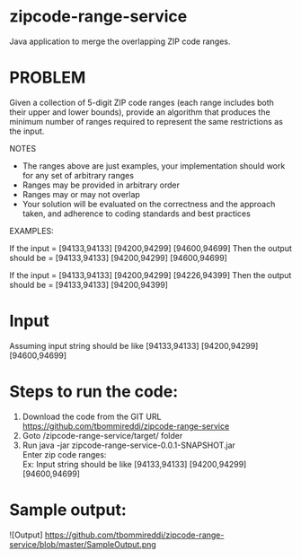 # zipcode-range-service

Java application to merge the overlapping ZIP code ranges.

# PROBLEM

Given a collection of 5-digit ZIP code ranges (each range includes both their upper and lower bounds), provide an algorithm that produces the minimum number of ranges required to represent the same restrictions as the input.

 NOTES
- The ranges above are just examples, your implementation should work for any set of arbitrary ranges
- Ranges may be provided in arbitrary order
- Ranges may or may not overlap
- Your solution will be evaluated on the correctness and the approach taken, and adherence to coding standards and best practices

 EXAMPLES:

If the input = [94133,94133] [94200,94299] [94600,94699]
Then the output should be = [94133,94133] [94200,94299] [94600,94699]

If the input = [94133,94133] [94200,94299] [94226,94399]
Then the output should be = [94133,94133] [94200,94399]

 # Input
 Assuming input string should be like [94133,94133] [94200,94299] [94600,94699]
 
 # Steps to run the code:
 1. Download the code from the GIT URL https://github.com/tbommireddi/zipcode-range-service
 2. Goto /zipcode-range-service/target/ folder
 3. Run java -jar zipcode-range-service-0.0.1-SNAPSHOT.jar                                                                     
    Enter zip code ranges:<enter string of zip code ranges as given below>                                                     
     Ex: Input string should be like [94133,94133] [94200,94299] [94600,94699]
 
 # Sample output:
![Output] https://github.com/tbommireddi/zipcode-range-service/blob/master/SampleOutput.png
